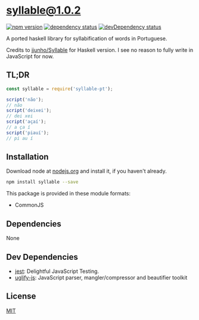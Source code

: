 # syllable@1.0.2
 [![npm version](https://badge.fury.io/js/syllable.svg)](https://npmjs.org/package/syllable-pt) [![dependency status](https://david-dm.org/lfamorim/syllable-js.svg?theme=shields.io)](https://david-dm.org/lfamorim/syllable-js)  [![devDependency status](https://david-dm.org/lfamorim/syllable-js/dev-status.svg)](https://david-dm.org/lfamorim/syllable-js#info=devDependencies)

A ported haskell library for syllabification of words in Portuguese. 

Credits to [jjunho/Syllable](https://github.com/lfamorim/Syllable) for Haskell version. I see no reason to fully write in JavaScript for now.

## TL;DR

```javascript
const syllable = require('syllable-pt');

script('não');
// não
script('deixei');
// dei xei
script('açaí');
// a ça í
script('piauí');
// pi au í
```

## Installation
Download node at [nodejs.org](http://nodejs.org) and install it, if you haven't already.

```sh
npm install syllable --save
```

This package is provided in these module formats:

- CommonJS




## Dependencies

None

## Dev Dependencies

- [jest](https://github.com/facebook/jest): Delightful JavaScript Testing.
- [uglify-js](https://github.com/mishoo/UglifyJS2): JavaScript parser, mangler/compressor and beautifier toolkit

## License
[MIT](https://opensource.org/licenses/MIT)
